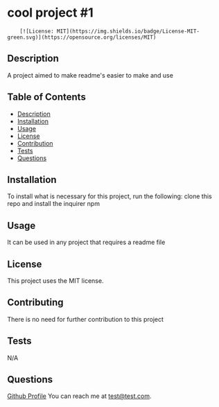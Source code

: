 # cool project #1
  
        [![License: MIT](https://img.shields.io/badge/License-MIT-green.svg)](https://opensource.org/licenses/MIT)
  ## Description
  A project aimed to make readme's easier to make and use 
  ## Table of Contents
  * [Description](#description)
  * [Installation](#installation)
  * [Usage](#usage)
  * [License](#license)
  * [Contribution](#contribution)
  * [Tests](#tests)
  * [Questions](#questions)
  ## Installation
  To install what is necessary for this project, run the following:
  clone this repo and install the inquirer npm
  ## Usage
  It can be used in any project that requires a readme file
  ## License
  This project uses the MIT license.
  ## Contributing
  There is no need for further contribution to this project
  ## Tests 
  N/A
  ## Questions
  [Github Profile](https://github.com/Pscully21/)
  You can reach me at test@test.com.

